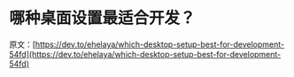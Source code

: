 # 哪种桌面设置最适合开发？

原文：[https://dev.to/ehelaya/which-desktop-setup-best-for-development-54fd](https://dev.to/ehelaya/which-desktop-setup-best-for-development-54fd)